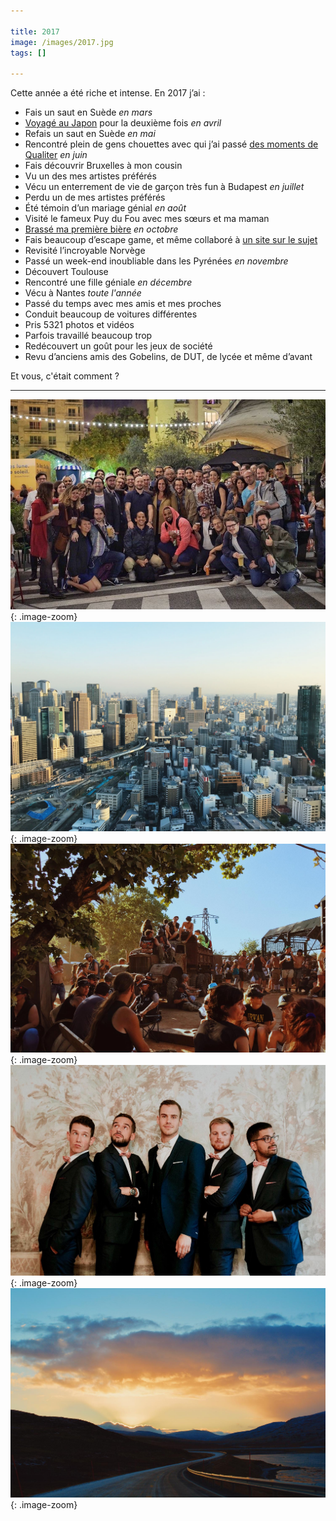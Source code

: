 ```yaml
---

title: 2017
image: /images/2017.jpg
tags: []

---
```


Cette année a été riche et intense. En 2017 j’ai :

- Fais un saut en Suède *en mars*
- [Voyagé au Japon](https://www.youtube.com/watch?v=7UGam-JivLo) pour la deuxième fois *en avril*
- Refais un saut en Suède *en mai*
- Rencontré plein de gens chouettes avec qui j’ai passé [des moments de Qualiter](http://forum.dequaliter.com/t/qamp-2017-3-jours-de-camping-0-barre-de-reseau-billetterie-en-ligne/2065) *en juin*
- Fais découvrir Bruxelles à mon cousin
- Vu un des mes artistes préférés
- Vécu un enterrement de vie de garçon très fun à Budapest *en juillet*
- Perdu un de mes artistes préférés
- Été témoin d’un mariage génial *en août*
- Visité le fameux Puy du Fou avec mes sœurs et ma maman
- [Brassé ma première bière](https://www.youtube.com/watch?v=3WRB4Y0e2-4) *en octobre*
- Fais beaucoup d’escape game, et même collaboré à [un site sur le sujet](http://backtotheroom.com/)
- Revisité l’incroyable Norvège
- Passé un week-end inoubliable dans les Pyrénées *en novembre*
- Découvert Toulouse
- Rencontré une fille géniale *en décembre*
- Vécu à Nantes *toute l'année*
- Passé du temps avec mes amis et mes proches
- Conduit beaucoup de voitures différentes
- Pris 5321 photos et vidéos
- Parfois travaillé beaucoup trop
- Redécouvert un goût pour les jeux de société
- Revu d’anciens amis des Gobelins, de DUT, de lycée et même d’avant

<!-- http://forum.dequaliter.com/t/qamp-le-report/2222 -->
<!-- http://forum.dequaliter.com/t/qamp-2-le-debrief/2710 -->

Et vous, c'était comment ?

____

![qualiter](/images/2017/qualiter.jpg){: .image-zoom}
![osaka](/images/2017/osaka.jpg){: .image-zoom}
![hellfest](/images/2017/hellfest.jpg){: .image-zoom}
![wedding](/images/2017/wedding.jpg){: .image-zoom}
![norway](/images/2017/norway.jpg){: .image-zoom}
